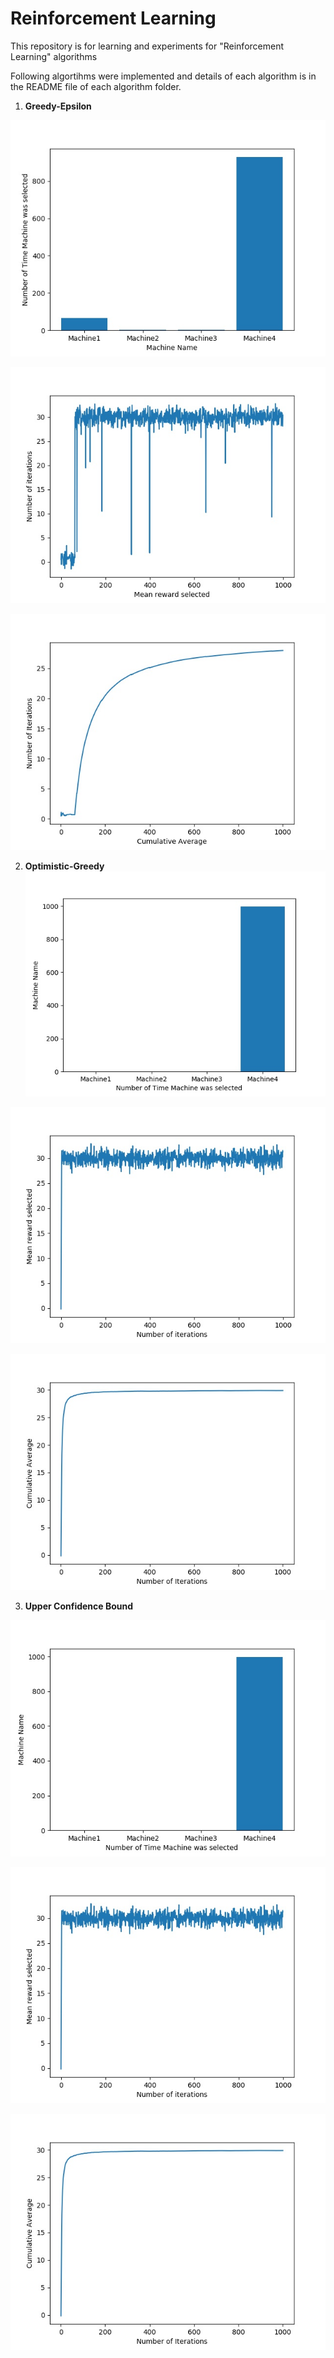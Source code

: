 # Reinforcement Learning
This repository is for learning and experiments for "Reinforcement Learning" algorithms

Following algortihms were implemented and details of each algorithm is in the README file of each algorithm folder.

1. **Greedy-Epsilon**

![Selection of Machines](https://github.com/gurjaspalbedi/reinforcement-learning/blob/master/Greedy-Epsilon/bar_graph.jpg?raw=true)

![Iterations](https://github.com/gurjaspalbedi/reinforcement-learning/blob/master/Greedy-Epsilon/line_graph.jpg?raw=true)

![Cumulative Average](https://github.com/gurjaspalbedi/reinforcement-learning/blob/master/Greedy-Epsilon/cumulative_average.jpg?raw=true)

2. **Optimistic-Greedy**
![Selection of Machines](https://github.com/gurjaspalbedi/reinforcement-learning/blob/master/Optimistic-Greedy/bar_graph.jpg?raw=true)

![Iterations](https://github.com/gurjaspalbedi/reinforcement-learning/blob/master/Optimistic-Greedy/line_graph.jpg?raw=true)

![Cumulative Average](https://github.com/gurjaspalbedi/reinforcement-learning/blob/master/Optimistic-Greedy/cumulative_average.jpg?raw=true)

3. **Upper Confidence Bound**
  
![Selection of Machines](https://github.com/gurjaspalbedi/reinforcement-learning/blob/master/Optimistic-Greedy/bar_graph.jpg?raw=true)

![Iterations](https://github.com/gurjaspalbedi/reinforcement-learning/blob/master/Optimistic-Greedy/line_graph.jpg?raw=true)

![Cumulative Average](https://github.com/gurjaspalbedi/reinforcement-learning/blob/master/Optimistic-Greedy/cumulative_average.jpg?raw=true)